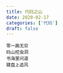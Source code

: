 ```yaml
---
title: 代码之山
date: 2020-02-17
categories: ['代码']
draft: false
---
```


```
零一画无穷
码山挖虫洞
书海里问道
键盘上追风
```
